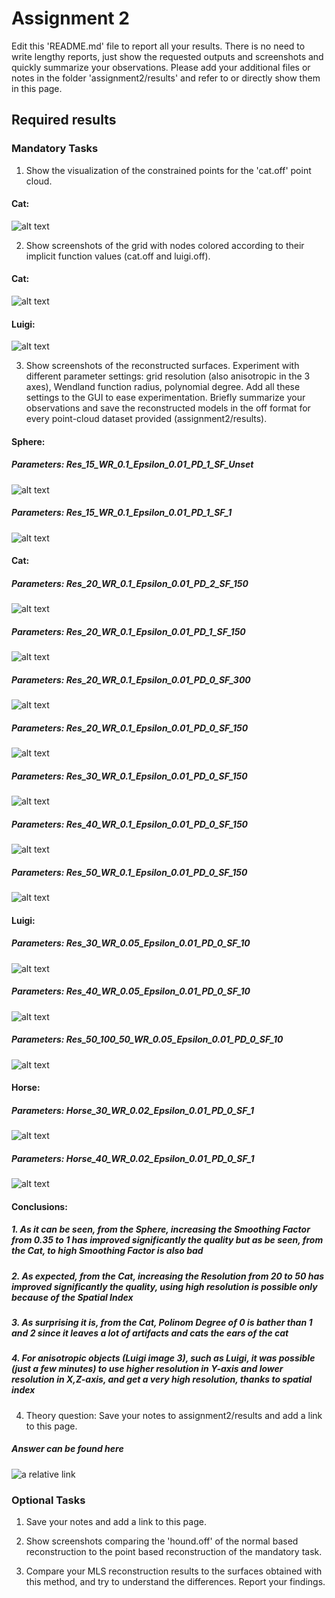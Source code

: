 # Assignment 2

Edit this 'README.md' file to report all your results. There is no need to write lengthy reports, just show the requested outputs and screenshots and quickly summarize your observations. Please add your additional files or notes in the folder 'assignment2/results' and refer to or directly show them in this page.

## Required results

### Mandatory Tasks
1) Show the visualization of the constrained points for the 'cat.off' point cloud.

#### Cat:<br/>
![alt text](Images/Q_1/Cat.GIF "Title")

2) Show screenshots of the grid with nodes colored according to their implicit function values (cat.off and luigi.off).

#### Cat:<br/>
![alt text](Images/Q_2/Cat.JPG "Title")

#### Luigi:<br/>
![alt text](Images/Q_2/Luigi.JPG "Title")

3) Show screenshots of the reconstructed surfaces. Experiment with different parameter settings: grid resolution (also anisotropic in the 3 axes), Wendland function radius, polynomial degree. Add all these settings to the GUI to ease experimentation. Briefly summarize your observations and save the reconstructed models in the off format for every point-cloud dataset provided (assignment2/results).

#### Sphere:<br/>
##### Parameters: Res_15_WR_0.1_Epsilon_0.01_PD_1_SF_Unset <br/>
![alt text](Images/Q_3/Sphere_Res_15_WR_0.1_Epsilon_0.01_PD_1_SF_Unset.JPG "Title")
##### Parameters: Res_15_WR_0.1_Epsilon_0.01_PD_1_SF_1 <br/>
![alt text](Images/Q_3/Sphere_Res_15_WR_0.1_Epsilon_0.01_PD_1_SF_1.JPG "Title")

#### Cat:<br/>
##### Parameters: Res_20_WR_0.1_Epsilon_0.01_PD_2_SF_150 <br/>
![alt text](Images/Q_3/Cat_Res_20_WR_0.1_Epsilon_0.01_PD_2_SF_150.JPG "Title")
##### Parameters: Res_20_WR_0.1_Epsilon_0.01_PD_1_SF_150 <br/>
![alt text](Images/Q_3/Cat_Res_20_WR_0.1_Epsilon_0.01_PD_1_SF_150.JPG "Title")
##### Parameters: Res_20_WR_0.1_Epsilon_0.01_PD_0_SF_300 <br/>
![alt text](Images/Q_3/Cat_Res_20_WR_0.1_Epsilon_0.01_PD_0_SF_300.JPG "Title")
##### Parameters: Res_20_WR_0.1_Epsilon_0.01_PD_0_SF_150 <br/>
![alt text](Images/Q_3/Cat_Res_20_WR_0.1_Epsilon_0.01_PD_0_SF_150.JPG "Title")
##### Parameters: Res_30_WR_0.1_Epsilon_0.01_PD_0_SF_150 <br/>
![alt text](Images/Q_3/Cat_Res_30_WR_0.1_Epsilon_0.01_PD_0_SF_150.JPG "Title")
##### Parameters: Res_40_WR_0.1_Epsilon_0.01_PD_0_SF_150 <br/>
![alt text](Images/Q_3/Cat_Res_40_WR_0.1_Epsilon_0.01_PD_0_SF_150.JPG "Title")
##### Parameters: Res_50_WR_0.1_Epsilon_0.01_PD_0_SF_150 <br/>
![alt text](Images/Q_3/Cat_Res_50_WR_0.1_Epsilon_0.01_PD_0_SF_150.JPG "Title")

#### Luigi:<br/>
##### Parameters: Res_30_WR_0.05_Epsilon_0.01_PD_0_SF_10 <br/>
![alt text](Images/Q_3/Luigi_Res_30_WR_0.05_Epsilon_0.01_PD_0_SF_10.JPG "Title")
##### Parameters: Res_40_WR_0.05_Epsilon_0.01_PD_0_SF_10 <br/>
![alt text](Images/Q_3/Luigi_Res_40_WR_0.05_Epsilon_0.01_PD_0_SF_10.JPG "Title")
##### Parameters: Res_50_100_50_WR_0.05_Epsilon_0.01_PD_0_SF_10 <br/>
![alt text](Images/Q_3/Luigi_Res_50_100_50_WR_0.05_Epsilon_0.01_PD_0_SF_10.JPG "Title")

#### Horse:<br/>
##### Parameters: Horse_30_WR_0.02_Epsilon_0.01_PD_0_SF_1 <br/>
![alt text](Images/Q_3/Horse_Res_30_WR_0.02_Epsilon_0.01_PD_0_SF_Unset.JPG "Title")
##### Parameters: Horse_40_WR_0.02_Epsilon_0.01_PD_0_SF_1 <br/>
![alt text](Images/Q_3/Horse_Res_40_WR_0.02_Epsilon_0.01_PD_0_SF_Unset.JPG "Title")

#### Conclusions:<br/>
##### 1. As it can be seen, from the Sphere, increasing the Smoothing Factor from 0.35 to 1 has improved significantly the quality but as be seen, from the Cat, to high Smoothing Factor is also bad <br/>
##### 2. As expected, from the Cat, increasing the Resolution from 20 to 50 has improved significantly the quality, using high resolution is possible only because of the Spatial Index <br/>
##### 3. As surprising it is, from the Cat, Polinom Degree of 0 is bather than 1 and 2 since it leaves a lot of artifacts and cats the ears of the cat <br/>
##### 4. For anisotropic objects (Luigi image 3), such as Luigi, it was possible (just a few minutes) to use higher resolution in Y-axis and lower resolution in X,Z-axis, and get a very high resolution, thanks to spatial index <br/>

4) Theory question: Save your notes to assignment2/results and add a link to this page.
##### Answer can be found here
![a relative link](Results/Q_4)

### Optional Tasks

1) Save your notes and add a link to this page.

2) Show screenshots comparing the 'hound.off' of the normal based reconstruction to the point based reconstruction of the mandatory task.

3) Compare your MLS reconstruction results to the surfaces obtained with this method, and try to understand the differences. Report your findings.
